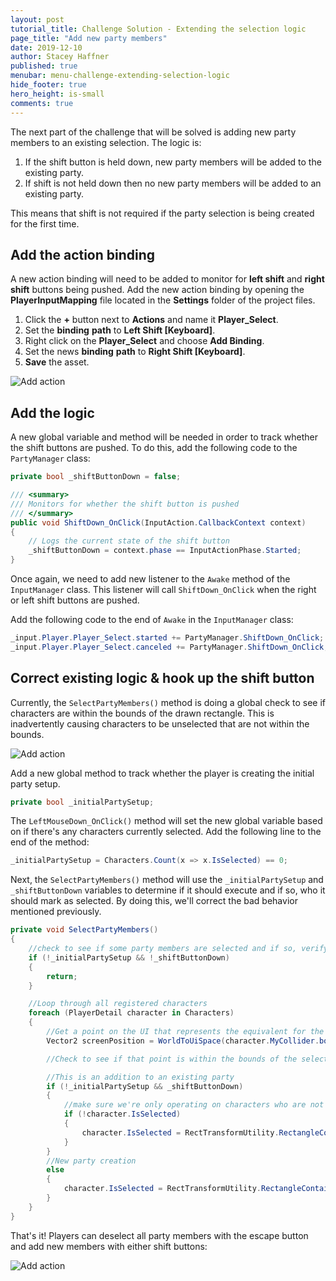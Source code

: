 ```yaml
---
layout: post
tutorial_title: Challenge Solution - Extending the selection logic
page_title: "Add new party members"
date: 2019-12-10
author: Stacey Haffner
published: true
menubar: menu-challenge-extending-selection-logic
hide_footer: true
hero_height: is-small
comments: true
---
```

The next part of the challenge that will be solved is adding new party members to an existing selection. The logic is:

1. If the shift button is held down, new party members will be added to the existing party. 
2. If shift is not held down then no new party members will be added to an existing party.

This means that shift is not required if the party selection is being created for the first time.

## Add the action binding
A new action binding will need to be added to monitor for **left shift** and **right shift** buttons being pushed. Add the new action binding by opening the **PlayerInputMapping** file located in the **Settings** folder of the project files.

1. Click the **+** button next to **Actions** and name it **Player_Select**. 
2. Set the **binding** **path** to **Left Shift [Keyboard]**.
3. Right click on the **Player_Select** and choose **Add Binding**.
2. Set the news **binding** **path** to **Right Shift [Keyboard]**.
4. **Save** the asset.

![Add action]({{page.dir}}/images/pt-2-2.jpg)

## Add the logic
A new global variable and method will be needed in order to track whether the shift buttons are pushed. To do this, add the following code to the `PartyManager` class:

```csharp
private bool _shiftButtonDown = false;

/// <summary>
/// Monitors for whether the shift button is pushed
/// </summary>
public void ShiftDown_OnClick(InputAction.CallbackContext context)
{
    // Logs the current state of the shift button
    _shiftButtonDown = context.phase == InputActionPhase.Started;
}
```

Once again, we need to add new listener to the `Awake` method of the `InputManager` class. This listener will call `ShiftDown_OnClick` when the right or left shift buttons are pushed. 

Add the following code to the end of `Awake` in the `InputManager` class:

```csharp
_input.Player.Player_Select.started += PartyManager.ShiftDown_OnClick;
_input.Player.Player_Select.canceled += PartyManager.ShiftDown_OnClick;
```

## Correct existing logic & hook up the shift button
Currently, the `SelectPartyMembers()` method is doing a global check to see if characters are within the bounds of the drawn rectangle. This is inadvertently causing characters to be unselected that are not within the bounds. 

![Add action]({{page.dir}}/images/pt-2-1.gif)

Add a new global method to track whether the player is creating the initial party setup. 

```csharp
private bool _initialPartySetup;
```

The `LeftMouseDown_OnClick()` method will set the new global variable based on if there's any characters currently selected. Add the following line to the end of the method:

```csharp
_initialPartySetup = Characters.Count(x => x.IsSelected) == 0;  
```

Next, the `SelectPartyMembers()` method will use the `_initialPartySetup` and `_shiftButtonDown` variables to determine if it should execute and if so, who it should mark as selected. By doing this, we'll correct the bad behavior mentioned previously.

```csharp
private void SelectPartyMembers()
{
    //check to see if some party members are selected and if so, verify that the shift button is down
    if (!_initialPartySetup && !_shiftButtonDown)
    {
        return;
    }

    //Loop through all registered characters
    foreach (PlayerDetail character in Characters)
    {
        //Get a point on the UI that represents the equivalent for the collider's center point
        Vector2 screenPosition = WorldToUiSpace(character.MyCollider.bounds.center);

        //Check to see if that point is within the bounds of the selection panel

        //This is an addition to an existing party
        if (!_initialPartySetup && _shiftButtonDown)
        {
            //make sure we're only operating on characters who are not selected. Without this our existing party members would be deselected
            if (!character.IsSelected)
            {
                character.IsSelected = RectTransformUtility.RectangleContainsScreenPoint(_selectedPanel, screenPosition);
            }
        }
        //New party creation
        else
        {
            character.IsSelected = RectTransformUtility.RectangleContainsScreenPoint(_selectedPanel, screenPosition);
        }
    }
}
```

That's it! Players can deselect all party members with the escape button and add new members with either shift buttons:

![Add action]({{page.dir}}/images/final.gif)
